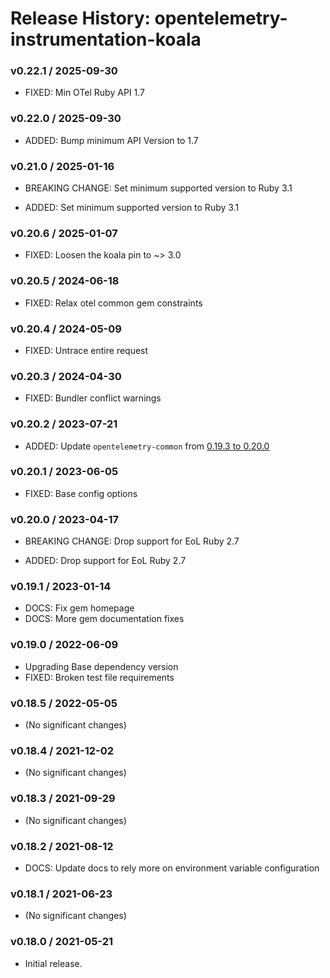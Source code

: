 # Release History: opentelemetry-instrumentation-koala

### v0.22.1 / 2025-09-30

* FIXED: Min OTel Ruby API 1.7

### v0.22.0 / 2025-09-30

* ADDED: Bump minimum API Version to 1.7

### v0.21.0 / 2025-01-16

* BREAKING CHANGE: Set minimum supported version to Ruby 3.1

* ADDED: Set minimum supported version to Ruby 3.1

### v0.20.6 / 2025-01-07

* FIXED: Loosen the koala pin to ~> 3.0

### v0.20.5 / 2024-06-18

* FIXED: Relax otel common gem constraints

### v0.20.4 / 2024-05-09

* FIXED: Untrace entire request

### v0.20.3 / 2024-04-30

* FIXED: Bundler conflict warnings

### v0.20.2 / 2023-07-21

* ADDED: Update `opentelemetry-common` from [0.19.3 to 0.20.0](https://github.com/open-telemetry/opentelemetry-ruby-contrib/pull/537)

### v0.20.1 / 2023-06-05

* FIXED: Base config options 

### v0.20.0 / 2023-04-17

* BREAKING CHANGE: Drop support for EoL Ruby 2.7 

* ADDED: Drop support for EoL Ruby 2.7 

### v0.19.1 / 2023-01-14

* DOCS: Fix gem homepage 
* DOCS: More gem documentation fixes 

### v0.19.0 / 2022-06-09

* Upgrading Base dependency version
* FIXED: Broken test file requirements 

### v0.18.5 / 2022-05-05

* (No significant changes)

### v0.18.4 / 2021-12-02

* (No significant changes)

### v0.18.3 / 2021-09-29

* (No significant changes)

### v0.18.2 / 2021-08-12

* DOCS: Update docs to rely more on environment variable configuration 

### v0.18.1 / 2021-06-23

* (No significant changes)

### v0.18.0 / 2021-05-21

* Initial release.
